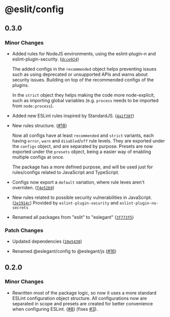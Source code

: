 # @eslit/config

## 0.3.0

### Minor Changes

- Added rules for NodeJS environments, using the eslint-plugin-n and eslint-plugin-security. ([`dcce924`](https://github.com/LoredDev/ESLegant/commit/dcce9242867061235c4396cdaced707dec111c16))

  The added configs in the `recommended` object helps preventing issues
  such as using deprecated or unsupported APIs and warns about security issues.
  Building on top of the recommended configs of the plugins.

  In the `strict` object they helps making the code more node-explicit, such as importing
  global variables (e.g. `process` needs to be imported from `node:process`).

- Added new ESLint rules inspired by StandardJS. ([`4a1f38f`](https://github.com/LoredDev/ESLegant/commit/4a1f38ff2452f9555203e9ff301fc3b90be6854c))

- New rules structure. ([#18](https://github.com/LoredDev/ESLegant/pull/18))

  Now all configs have at least `recommended` and `strict` variants, each having `error`, `warn` and `disabled`/`off` rule levels.
  They are exported under the `configs` object, and are separated by purpose.
  Presets are now exported under the `presets` object, being a easier way of enabling multiple configs at once.

  The package has a more defined purpose, and will be used just for rules/configs related to
  JavaScript and TypeScript.

- Configs now export a `default` variation, where rule leves aren't overriden. ([`f4e52b9`](https://github.com/LoredDev/ESLegant/commit/f4e52b991c19f8e1f515383c792effd72838ded8))

- New rules related to possible security vulnerabilities in JavaScript. ([`2e1914c`](https://github.com/LoredDev/ESLegant/commit/2e1914c733b16d5f82b39a672c758a63b77ae282))
  Provided by `eslint-plugin-security` and `eslint-plugin-no-secrets`

- Renamed all packages from "eslit" to "eslegant" ([`3f773f5`](https://github.com/LoredDev/ESLegant/commit/3f773f56363de943dc55b358f6f1767398c2b803))

### Patch Changes

- Updated dependencies ([`10e5430`](https://github.com/LoredDev/ESLegant/commit/10e543094f4e5d3c9f3c0ea91fd24ad42888a9b0))

- Renamed @eslegant/config to @eslegant/js ([#16](https://github.com/LoredDev/ESLegant/pull/16))

## 0.2.0

### Minor Changes

- Rewritten most of the package logic, so now it uses a more standard ESLint configuration object structure. All configurations now are separated in scope and presets are created for better convenience when configuring ESLint. ([#8](https://github.com/LoredDev/ESLit/pull/8))
  (fixes [#3](https://github.com/loreddev/eslit/issues/3)).
